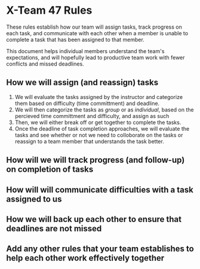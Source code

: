 # X-Team 47 Rules

These rules establish how our team will assign tasks,
track progress on each task, and communicate with each other 
when a member is unable to complete a task that has been assigned to that member.

This document helps individual members understand the team's expectations,
and will hopefully lead to productive team work with fewer conflicts
and missed deadlines.

## How we will assign (and reassign) tasks
1. We will evaluate the tasks assigned by the instructor and categorize them based on difficulty (time committment) and deadline. 
2. We will then categorize the tasks as _group_ or as _individual_, based on the percieved time committment and difficulty, and assign as such
3. Then, we will either break off or get together to complete the tasks. 
4. Once the deadline of task completion approaches, we will evaluate the tasks and see whether or not we need to colloborate on the tasks or reassign to a team member that understands the task better. 


## How will we will track progress (and follow-up) on completion of tasks



## How will will communicate difficulties with a task assigned to us



## How we will back up each other to ensure that deadlines are not missed



## Add any other rules that your team establishes to help each other work effectively together



